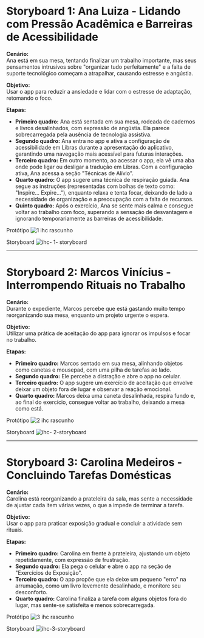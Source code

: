 # Storyboard 1: Ana Luiza - Lidando com Pressão Acadêmica e Barreiras de Acessibilidade

**Cenário:**  
Ana está em sua mesa, tentando finalizar um trabalho importante, mas seus pensamentos intrusivos sobre "organizar tudo perfeitamente" e a falta de suporte tecnológico começam a atrapalhar, causando estresse e angústia.

**Objetivo:**  
Usar o app para reduzir a ansiedade e lidar com o estresse de adaptação, retomando o foco.

**Etapas:**  
- **Primeiro quadro:** Ana está sentada em sua mesa, rodeada de cadernos e livros desalinhados, com expressão de angústia. Ela parece sobrecarregada pela ausência de tecnologia assistiva.  
- **Segundo quadro:** Ana entra no app e ativa a configuração de acessibilidade em Libras durante a apresentação do aplicativo, garantindo uma navegação mais acessível para futuras interações.  
- **Terceiro quadro:** Em outro momento, ao acessar o app, ela vê uma aba onde pode ligar ou desligar a tradução em Libras. Com a configuração ativa, Ana acessa a seção "Técnicas de Alívio".  
- **Quarto quadro:** O app sugere uma técnica de respiração guiada. Ana segue as instruções (representadas com bolhas de texto como: "Inspire... Expire..."), enquanto relaxa e tenta focar, deixando de lado a necessidade de organização e a preocupação com a falta de recursos.  
- **Quinto quadro:** Após o exercício, Ana se sente mais calma e consegue voltar ao trabalho com foco, superando a sensação de desvantagem e ignorando temporariamente as barreiras de acessibilidade.

Protótipo
![1 ihc rascunho](https://github.com/user-attachments/assets/959bee7c-a72a-47fe-8f76-e948bddc86d3)

Storyboard
![ihc- 1- storyboard](https://github.com/user-attachments/assets/4ec8a8d3-2fc7-47c2-b046-5dc3b3a2302e)

---

# Storyboard 2: Marcos Vinícius - Interrompendo Rituais no Trabalho

**Cenário:**  
Durante o expediente, Marcos percebe que está gastando muito tempo reorganizando sua mesa, enquanto um projeto urgente o espera.

**Objetivo:**  
Utilizar uma prática de aceitação do app para ignorar os impulsos e focar no trabalho.

**Etapas:**  
- **Primeiro quadro:** Marcos sentado em sua mesa, alinhando objetos como canetas e mousepad, com uma pilha de tarefas ao lado.  
- **Segundo quadro:** Ele percebe a distração e abre o app no celular.  
- **Terceiro quadro:** O app sugere um exercício de aceitação que envolve deixar um objeto fora de lugar e observar a reação emocional.  
- **Quarto quadro:** Marcos deixa uma caneta desalinhada, respira fundo e, ao final do exercício, consegue voltar ao trabalho, deixando a mesa como está.

Protótipo
![2 ihc rascunho](https://github.com/user-attachments/assets/025a67e5-e539-4cff-951e-562d68bd92f5)

Storyboard
![ihc- 2-storyboard](https://github.com/user-attachments/assets/164cae3d-87a1-46aa-b543-7f15301a1726)


---

# Storyboard 3: Carolina Medeiros - Concluindo Tarefas Domésticas

**Cenário:**  
Carolina está reorganizando a prateleira da sala, mas sente a necessidade de ajustar cada item várias vezes, o que a impede de terminar a tarefa.

**Objetivo:**  
Usar o app para praticar exposição gradual e concluir a atividade sem rituais.

**Etapas:**  
- **Primeiro quadro:** Carolina em frente à prateleira, ajustando um objeto repetidamente, com expressão de frustração.  
- **Segundo quadro:** Ela pega o celular e abre o app na seção de "Exercícios de Exposição".  
- **Terceiro quadro:** O app propõe que ela deixe um pequeno "erro" na arrumação, como um livro levemente desalinhado, e monitore seu desconforto.  
- **Quarto quadro:** Carolina finaliza a tarefa com alguns objetos fora do lugar, mas sente-se satisfeita e menos sobrecarregada.

Protótipo
![3 ihc rascunho](https://github.com/user-attachments/assets/bbbe1fe9-acee-44bc-befa-2c9ce18f6cb1)

Storyboard
![ihc-3-storyboard](https://github.com/user-attachments/assets/9ab3f0f3-2e5d-4ccc-85aa-6bfd4e1b00ab)

